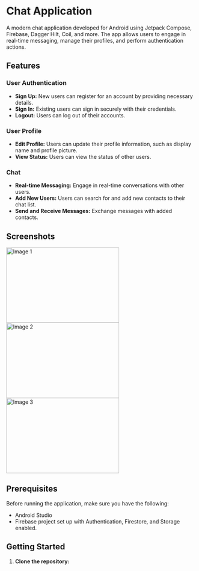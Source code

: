 # Chat Application

A modern chat application developed for Android using Jetpack Compose, Firebase, Dagger Hilt, Coil, and more. The app allows users to engage in real-time messaging, manage their profiles, and perform authentication actions.

## Features

### User Authentication

- **Sign Up:** New users can register for an account by providing necessary details.
- **Sign In:** Existing users can sign in securely with their credentials.
- **Logout:** Users can log out of their accounts.

### User Profile

- **Edit Profile:** Users can update their profile information, such as display name and profile picture.
- **View Status:** Users can view the status of other users.

### Chat

- **Real-time Messaging:** Engage in real-time conversations with other users.
- **Add New Users:** Users can search for and add new contacts to their chat list.
- **Send and Receive Messages:** Exchange messages with added contacts.

## Screenshots

<img src="https://github.com/SatyamkrJha85/Just_Meet-Chat-Application-Using-Jetpack_Compose/assets/111700337/3b1fe5ba-9b6d-4a33-b16e-03db2be24e2d" alt="Image 1" width="300" height="200">
        <img src="https://github.com/SatyamkrJha85/Just_Meet-Chat-Application-Using-Jetpack_Compose/assets/111700337/e1ff03e8-cab2-4ca8-a987-952ba3311da2" alt="Image 2" width="300" height="200">
                <img src="https://github.com/SatyamkrJha85/Just_Meet-Chat-Application-Using-Jetpack_Compose/assets/111700337/401c45f7-f32c-455c-92e7-140d8d6481c4" alt="Image 3" width="300" height="200">






## Prerequisites

Before running the application, make sure you have the following:

- Android Studio
- Firebase project set up with Authentication, Firestore, and Storage enabled.

## Getting Started

1. **Clone the repository:**

   ```bash
